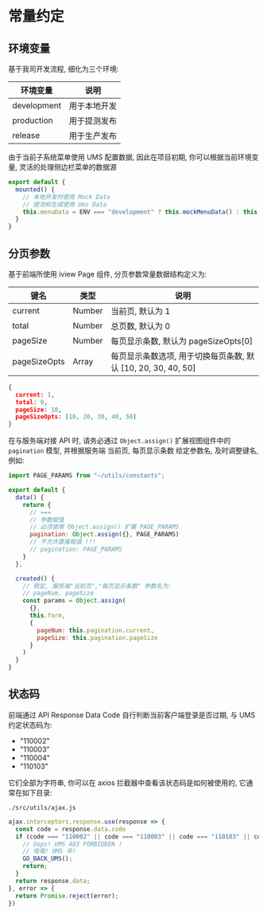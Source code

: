 常量约定
=======

环境变量
-------

基于我司开发流程, 细化为三个环境:

环境变量  | 说明 
------      | ------
development | 用于本地开发 
production  | 用于提测发布
release     | 用于生产发布

由于当前子系统菜单使用 UMS 配置数据, 因此在项目初期, 你可以根据当前环境变量, 灵活的处理侧边栏菜单的数据源

```javascript
export default {
  mounted() {
    // 本地开发时使用 Mock Data
    // 提测和生成使用 Ums Data
    this.menuData = ENV === "development" ? this.mockMenuData() : this.umsMenuData();
  }
}
```

分页参数
-------

基于前端所使用 iview Page 组件, 分页参数常量数据结构定义为:

键名 | 类型 | 说明 
--- | --- | ---
current | Number | 当前页, 默认为 1
total | Number | 总页数, 默认为 0
pageSize | Number | 每页显示条数, 默认为 pageSizeOpts[0]
pageSizeOpts | Array | 每页显示条数选项, 用于切换每页条数, 默认 [10, 20, 30, 40, 50]

```json
{
  current: 1,
  total: 0,
  pageSize: 10,
  pageSizeOpts: [10, 20, 30, 40, 50]
}
```

在与服务端对接 API 时, 请务必通过 ```Object.assign()``` 扩展视图组件中的 ```pagination``` 模型, 并根据服务端 当前页, 每页显示条数 给定参数名, 及时调整键名, 例如:

```javascript
import PAGE_PARAMS from "~/utils/constants";

export default {
  data() {
    return {
      // ===
      // 参数赋值
      // 必须使用 Object.assign() 扩展 PAGE_PARAMS
      pagination: Object.assign({}, PAGE_PARAMS)
      // 不允许直接赋值 !!!
      // pagination: PAGE_PARAMS
    }
  },

  created() {
    // 假定, 服务端"当前页","每页显示条数" 参数名为:
    // pageNum, pageSize
    const params = Object.assign(
      {}, 
      this.form, 
      {
        pageNum: this.pagination.current,
        pageSize: this.pagination.pageSize
      }
    )
  }
}
```

状态码
-----

前端通过 API Response Data Code 自行判断当前客户端登录是否过期, 与 UMS 约定状态码为:

- "110002"
- "110003"
- "110004"
- "110103"

它们全部为字符串, 你可以在 axios 拦截器中查看该状态码是如何被使用的, 它通常在如下目录:

```shell
./src/utils/ajax.js
```

```javascript
ajax.interceptors.response.use(response => {
  const code = response.data.code
  if (code === "110002" || code === "110003" || code === "110103" || code === "110004") {
    // Oops! UMS 403 FORBIDDEN !
    // 哇哦! UMS 卒!
    GO_BACK_UMS();
    return;
  }
  return response.data;
}, error => {
  return Promise.reject(error);
})
```
